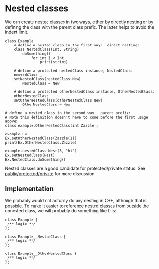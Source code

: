 # Nested classes

We can create nested classes in two ways, either by directly nesting
or by defining the class with the parent class prefix.  The latter
helps to avoid the indent limit.

```
class Example
    # define a nested class in the first way:  direct nesting:
    class NestedClass(Int, String)
        doSomething()
            for int I < Int
                print(string)

    # define a protected nestedClass instance, NestedClass:
    nestedClass _
    setNestedClass(nestedClass New)
        NestedClass = New

    # define a protected otherNestedClass instance, OtherNestedClass:
    otherNestedClass _
    setOtherNestedClass(otherNestedClass New)
        OtherNestedClass = New 

# define a nested class in the second way:  parent prefix:
# Note this definition doesn't have to come before the first usage above:
class example.OtherNestedClass(int Zazzle);

example Ex
Ex.setOtherNestedClass(Zazzle(1))
print(Ex.OtherNestedClass.Zazzle)

example.nestedClass Nest(5, "hi")
Ex.setNestedClass(Nest)
Ex.NestedClass.doSomething()
```

Nested classes are a good candidate for protected/private status.
See [public/protected/private](./public_protected_private.md) for more
discussion.

## Implementation

We probably would not actually do any nesting in C++, although that is possible.
To make it easier to reference nested classes from outside the unnested class,
we will probably do something like this:

```
class Example {
 /** logic **/
};

class Example__NestedClass {
 /** logic **/
};

class Example__OtherNestedClass {
 /** logic **/
};
```
